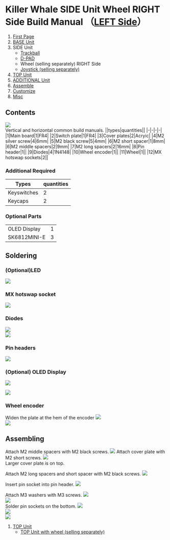# Killer Whale SIDE Unit Wheel RIGHT Side Build Manual （[LEFT Side](../leftside/3_SIDE_WHEEL.md)）

1. [First Page](../README_EN.md)
2. [BASE Unit](../rightside/2_BASE.md)
3. SIDE Unit
   - [Trackball](../rightside/3_SIDE_TRACKBALL.md)
   - [D-PAD](../rightside/3_SIDE_DPAD.md.md)
   - Wheel (selling separately) RIGHT Side
   - [Joystick (selling separately)](../rightside/3_SIDE_JOYSTICK.md)
4. [TOP Unit](../rightside/4_TOP.md)
5. [ADDITIONAL Unit](../rightside/5_ADD.md)
6. [Assemble](../rightside/6_ASSEMBLE.md)
7. [Customize](../rightside/7_CUSTOM.md)
8. [Misc](../rightside/8_MISC.md)


## Contents
![](../img/wheel/IMG_5337.jpg)    
Vertical and horizontal common build manuals.
||types|quantities||
|-|-|-|-|
|1|Main board|1|FR4|
|2|Switch plate|1|FR4|
|3|Cover plates|2|Acryic|
|4|M2 silver screw|4|6mm|
|5|M2 black screw|5|4mm|
|6|M2 short spacer|1|8mm|
|6|M2 middle spacers|2|9mm|
|7|M2 long spacers|2|16mm|
|8|Pin header|1||
|9|Diodes|4|1N4148|
|10|Wheel encoder|1||
|11|Wheel|1||
|12|MX hotswap sockets|2||


### Additional Required
|Types|quantities|
|-|-|
|Keyswitches|2|
|Keycaps|2|




### Optional Parts
<table>
    <tr>
      <td>OLED Display</a></td> 
      <td>1</td>
    </tr>
    <tr>
      <td>SK6812MINI-E</td>
      <td>3</td>
    </tr>
 </table>
 
## Soldering
### (Optional)LED 
![](../img/wheel/IMG_5348.jpg)  
### MX hotswap socket
![](../img/wheel/IMG_5354.jpg)  
### Diodes
![](../img/wheel/IMG_5359.jpg)  
![](../img/wheel/IMG_5366.jpg)  

### Pin headers
![](../img/wheel/IMG_5377.jpg)  


### (Optional) OLED Display
![](../img/wheel/IMG_5382.jpg)  

![](../img/trackball/IMG_5116.jpg)  

### Wheel encoder
Widen the plate at the hem of the encoder 
![](../img/wheel/IMG_4976.jpg)  
![](../img/wheel/IMG_5387.jpg)  

## Assembling
Attach M2 middle spacers with M2 black screws. 
![](../img/wheel/IMG_5398.jpg) 
Attach cover plate with M2 short screws.
![](../img/wheel/IMG_5403.jpg)  
Larger cover plate is on top.

Attach M2 long spacers and short spacer with M2 black screws.
![](../img/wheel/IMG_5410.jpg)  
  

Insert pin socket into pin header.
![](../img/wheel/IMG_5417.jpg)  

Attach M3 washers with M3 screws. 
![](../img/trackball/IMG_5169.jpg)   
![](../img/wheel/IMG_5421.jpg)  
Solder pin sockets on the bottom.
![](../img/trackball/IMG_5184.jpg)  
![](../img/wheel/IMG_5438.jpg)  
![](../img/wheel/IMG_5448.jpg)  

1. [TOP Unit](../rightside/4_TOP.md)
   - [TOP Unit with wheel (selling separately)](../rightside/4_TOP_WHEEL.md)


